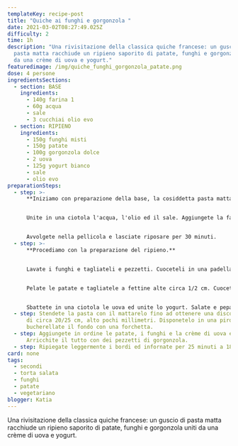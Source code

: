 ```yaml
---
templateKey: recipe-post
title: "Quiche ai funghi e gorgonzola "
date: 2021-03-02T08:27:49.025Z
difficulty: 2
time: 1h
description: "Una rivisitazione della classica quiche francese: un guscio di
  pasta matta racchiude un ripieno saporito di patate, funghi e gorgonzola uniti
  da una crème di uova e yogurt."
featuredimage: /img/quiche_funghi_gorgonzola_patate.png
dose: 4 persone
ingredientsSections:
  - section: BASE
    ingredients:
      - 140g farina 1
      - 60g acqua
      - sale
      - 3 cucchiai olio evo
  - section: RIPIENO
    ingredients:
      - 150g funghi misti
      - 150g patate
      - 100g gorgonzola dolce
      - 2 uova
      - 125g yogurt bianco
      - sale
      - olio evo
preparationSteps:
  - step: >-
      **Iniziamo con preparazione della base, la cosiddetta pasta matta.**


      Unite in una ciotola l'acqua, l'olio ed il sale. Aggiungete la farina ed amalgamate tutti gli ingredienti, con l'aiuto delle mani, fino ad ottenere un panetto liscio ed abbastanza morbido.


      Avvolgete nella pellicola e lasciate riposare per 30 minuti.
  - step: >-
      **Procediamo con la preparazione del ripieno.**


      Lavate i funghi e tagliateli e pezzetti. Cuoceteli in una padella con un filo d'olio ed insaporiteli a piacimento.


      Pelate le patate e tagliatele a fettine alte circa 1/2 cm. Cuocetele a vapore finchè non saranno morbide. Alternativamente, potete anche portarle a bollore.


      Sbattete in una ciotola le uova ed unite lo yogurt. Salate e pepate.
  - step: Stendete la pasta con il mattarelo fino ad ottenere una disco di diametro
      di circa 20/25 cm, alto pochi millimetri. Disponetelo in una pirofila e
      bucherellate il fondo con una forchetta.
  - step: Aggiungete in ordine le patate, i funghi e la crème di uova e yogurt.
      Arricchite il tutto con dei pezzetti di gorgonzola.
  - step: Ripiegate leggermente i bordi ed infornate per 25 minuti a 180°C.
card: none
tags:
  - secondi
  - torta salata
  - funghi
  - patate
  - vegetariano
blogger: Katia
---
```

Una rivisitazione della classica quiche francese: un guscio di pasta matta racchiude un ripieno saporito di patate, funghi e gorgonzola uniti da una crème di uova e yogurt.